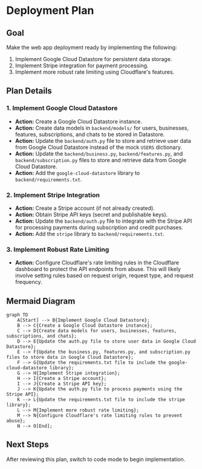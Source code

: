 # Deployment Plan

## Goal
Make the web app deployment ready by implementing the following:

1. Implement Google Cloud Datastore for persistent data storage.
2. Implement Stripe integration for payment processing.
3. Implement more robust rate limiting using Cloudflare's features.

## Plan Details

### 1. Implement Google Cloud Datastore
- **Action:** Create a Google Cloud Datastore instance.
- **Action:** Create data models in `backend/models/` for users, businesses, features, subscriptions, and chats to be stored in Datastore.
- **Action:** Update the `backend/auth.py` file to store and retrieve user data from Google Cloud Datastore instead of the mock `USERS` dictionary.
- **Action:** Update the `backend/business.py`, `backend/features.py`, and `backend/subscription.py` files to store and retrieve data from Google Cloud Datastore.
- **Action:** Add the `google-cloud-datastore` library to `backend/requirements.txt`.

### 2. Implement Stripe Integration
- **Action:** Create a Stripe account (if not already created).
- **Action:** Obtain Stripe API keys (secret and publishable keys).
- **Action:** Update the `backend/auth.py` file to integrate with the Stripe API for processing payments during subscription and credit purchases.
- **Action:** Add the `stripe` library to `backend/requirements.txt`.

### 3. Implement Robust Rate Limiting
- **Action:** Configure Cloudflare's rate limiting rules in the Cloudflare dashboard to protect the API endpoints from abuse. This will likely involve setting rules based on request origin, request type, and request frequency.

## Mermaid Diagram

```mermaid
graph TD
    A[Start] --> B{Implement Google Cloud Datastore};
    B --> C{Create a Google Cloud Datastore instance};
    C --> D{Create data models for users, businesses, features, subscriptions, and chats};
    D --> E{Update the auth.py file to store user data in Google Cloud Datastore};
    E --> F{Update the business.py, features.py, and subscription.py files to store data in Google Cloud Datastore};
    F --> G{Update the requirements.txt file to include the google-cloud-datastore library};
    G --> H{Implement Stripe integration};
    H --> I{Create a Stripe account};
    I --> J{Create a Stripe API key};
    J --> K{Update the auth.py file to process payments using the Stripe API};
    K --> L{Update the requirements.txt file to include the stripe library};
    L --> M{Implement more robust rate limiting};
    M --> N{Configure Cloudflare's rate limiting rules to prevent abuse};
    N --> O[End];
```

## Next Steps

After reviewing this plan, switch to code mode to begin implementation.